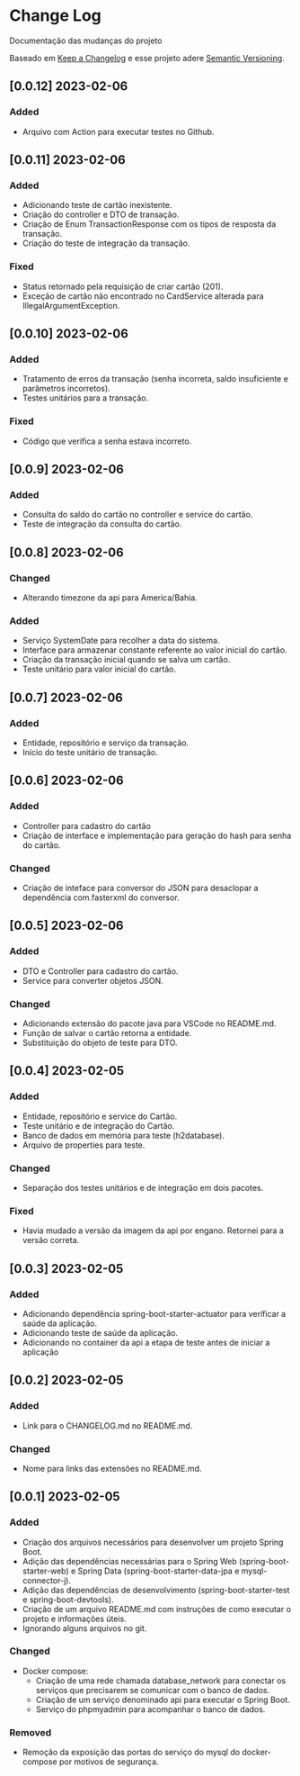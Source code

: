 
# Change Log
Documentação das mudanças do projeto
 
Baseado em [Keep a Changelog](http://keepachangelog.com/)
e esse projeto adere [Semantic Versioning](http://semver.org/).

## [0.0.12] 2023-02-06

### Added
- Arquivo com Action para executar testes no Github.

## [0.0.11] 2023-02-06

### Added
- Adicionando teste de cartão inexistente.
- Criação do controller e DTO de transação.
- Criação de Enum TransactionResponse com os tipos de resposta da transação.
- Criação do teste de integração da transação. 

### Fixed
- Status retornado pela requisição de criar cartão (201).
- Exceção de cartão não encontrado no CardService alterada para IllegalArgumentException.

## [0.0.10] 2023-02-06

### Added
- Tratamento de erros da transação (senha incorreta, saldo insuficiente e parâmetros incorretos).
- Testes unitários para a transação.

### Fixed
- Código que verifica a senha estava incorreto.

## [0.0.9] 2023-02-06

### Added
- Consulta do saldo do cartão no controller e service do cartão.
- Teste de integração da consulta do cartão.

## [0.0.8] 2023-02-06

### Changed
- Alterando timezone da api para America/Bahia.

### Added
- Serviço SystemDate para recolher a data do sistema.
- Interface para armazenar constante referente ao valor inicial do cartão.
- Criação da transação inicial quando se salva um cartão.
- Teste unitário para valor inicial do cartão.

## [0.0.7] 2023-02-06

### Added
- Entidade, repositório e serviço da transação.
- Início do teste unitário de transação.

## [0.0.6] 2023-02-06

### Added
- Controller para cadastro do cartão
- Criação de interface e implementação para geração do hash para senha do cartão.

### Changed
- Criação de inteface para conversor do JSON para desaclopar a dependência com.fasterxml do conversor.

## [0.0.5] 2023-02-06

### Added
- DTO e Controller para cadastro do cartão.
- Service para converter objetos JSON.

### Changed
- Adicionando extensão do pacote java para VSCode no README.md.
- Função de salvar o cartão retorna a entidade.
- Substituição do objeto de teste para DTO.

## [0.0.4] 2023-02-05

### Added
- Entidade, repositório e service do Cartão.
- Teste unitário e de integração do Cartão.
- Banco de dados em memória para teste (h2database).
- Arquivo de properties para teste.

### Changed
- Separação dos testes unitários e de integração em dois pacotes.

### Fixed
- Havia mudado a versão da imagem da api por engano. Retornei para a versão correta.


## [0.0.3] 2023-02-05

### Added
- Adicionando dependência spring-boot-starter-actuator para verificar a saúde da aplicação.
- Adicionando teste de saúde da aplicação.
- Adicionando no container da api a etapa de teste antes de iniciar a aplicação

## [0.0.2] 2023-02-05

### Added
- Link para o CHANGELOG.md no README.md.

### Changed
- Nome para links das extensões no README.md.

## [0.0.1] 2023-02-05

### Added
- Criação dos arquivos necessários para desenvolver um projeto Spring Boot.
- Adição das dependências necessárias para o Spring Web (spring-boot-starter-web) e Spring Data (spring-boot-starter-data-jpa e mysql-connector-j).
- Adição das dependências de desenvolvimento (spring-boot-starter-test e spring-boot-devtools).
- Criação de um arquivo README.md com instruções de como executar o projeto e informações úteis.
- Ignorando alguns arquivos no git.

### Changed
- Docker compose:
    - Criação de uma rede chamada database_network para conectar os serviços que precisarem se comunicar com o banco de dados.
    - Criação de um serviço denominado api para executar o Spring Boot.
    - Serviço do phpmyadmin para acompanhar o banco de dados.

 ### Removed
- Remoção da exposição das portas do serviço do mysql do docker-compose por motivos de segurança.
